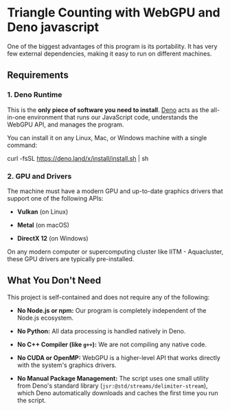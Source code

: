# Triangle Counting with WebGPU and Deno javascript

One of the biggest advantages of this program is its portability. It has very few external dependencies, making it easy to run on different machines.

## Requirements

### 1. Deno Runtime

This is the **only piece of software you need to install**. [Deno](https://docs.deno.com/runtime/) acts as the all-in-one environment that runs our JavaScript code, understands the WebGPU API, and manages the program.

You can install it on any Linux, Mac, or Windows machine with a single command:

curl -fsSL https://deno.land/x/install/install.sh | sh
### 2. GPU and Drivers

The machine must have a modern GPU and up-to-date graphics drivers that support one of the following APIs:

* **Vulkan** (on Linux)

* **Metal** (on macOS)

* **DirectX 12** (on Windows)

On any modern computer or supercomputing cluster like IITM - Aquacluster, these GPU drivers are typically pre-installed.

## What You Don't Need

This project is self-contained and does not require any of the following:

* **No Node.js or npm:** Our program is completely independent of the Node.js ecosystem.

* **No Python:** All data processing is handled natively in Deno.

* **No C++ Compiler (like `g++`):** We are not compiling any native code.

* **No CUDA or OpenMP:** WebGPU is a higher-level API that works directly with the system's graphics drivers.

* **No Manual Package Management:** The script uses one small utility from Deno's standard library (`jsr:@std/streams/delimiter-stream`), which Deno automatically downloads and caches the first time you run the script.
